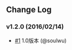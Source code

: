 ## Change Log

### v1.2.0 (2016/02/14)
- [#1](https://github.com/soulwu/mengwang/pull/1) 1.0版本 (@soulwu)
